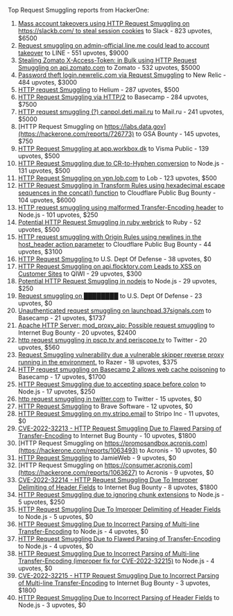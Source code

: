 Top Request Smuggling reports from HackerOne:

1. [Mass account takeovers using HTTP Request Smuggling on https://slackb.com/ to steal session cookies](https://hackerone.com/reports/737140) to Slack - 823 upvotes, $6500
2. [Request smuggling on admin-official.line.me could lead to account takeover](https://hackerone.com/reports/740037) to LINE - 551 upvotes, $9000
3. [Stealing Zomato X-Access-Token: in Bulk using HTTP Request Smuggling on api.zomato.com](https://hackerone.com/reports/771666) to Zomato - 532 upvotes, $5000
4. [Password theft login.newrelic.com via Request Smuggling](https://hackerone.com/reports/498052) to New Relic - 484 upvotes, $3000
5. [HTTP request Smuggling](https://hackerone.com/reports/867952) to Helium - 287 upvotes, $500
6. [HTTP Request Smuggling via HTTP/2](https://hackerone.com/reports/1211724) to Basecamp - 284 upvotes, $7500
7. [HTTP request smuggling (?) canpol.deti.mail.ru](https://hackerone.com/reports/957881) to Mail.ru - 241 upvotes, $5000
8. [HTTP Request Smuggling on https://labs.data.gov](https://hackerone.com/reports/726773) to GSA Bounty - 145 upvotes, $750
9. [HTTP Request Smuggling at app.workbox.dk](https://hackerone.com/reports/919988) to Visma Public - 139 upvotes, $500
10. [HTTP Request Smuggling due to CR-to-Hyphen conversion](https://hackerone.com/reports/922597) to Node.js - 131 upvotes, $500
11. [HTTP Request Smuggling on vpn.lob.com](https://hackerone.com/reports/694604) to Lob - 123 upvotes, $500
12. [HTTP Request Smuggling in Transform Rules using hexadecimal escape sequences in the concat() function](https://hackerone.com/reports/1478633) to Cloudflare Public Bug Bounty - 104 upvotes, $6000
13. [HTTP request smuggling using malformed Transfer-Encoding header](https://hackerone.com/reports/735748) to Node.js - 101 upvotes, $250
14. [Potential HTTP Request Smuggling in ruby webrick](https://hackerone.com/reports/965267) to Ruby - 52 upvotes, $500
15. [HTTP request smuggling with Origin Rules using newlines in the host_header action parameter](https://hackerone.com/reports/1575912) to Cloudflare Public Bug Bounty - 44 upvotes, $3100
16. [HTTP Request Smuggling ](https://hackerone.com/reports/1120982) to U.S. Dept Of Defense - 38 upvotes, $0
17. [HTTP Request Smuggling on api.flocktory.com Leads to XSS on Customer Sites](https://hackerone.com/reports/955170) to QIWI - 29 upvotes, $300
18. [Potential HTTP Request Smuggling in nodejs](https://hackerone.com/reports/1002188) to Node.js - 29 upvotes, $250
19. [Request smuggling on ████████](https://hackerone.com/reports/526880) to U.S. Dept Of Defense - 23 upvotes, $0
20. [Unauthenticated request smuggling on launchpad.37signals.com](https://hackerone.com/reports/867577) to Basecamp - 21 upvotes, $1737
21. [Apache HTTP Server: mod_proxy_ajp: Possible request smuggling](https://hackerone.com/reports/1594627) to Internet Bug Bounty - 20 upvotes, $2400
22. [http request smuggling in pscp.tv and periscope.tv](https://hackerone.com/reports/713285) to Twitter - 20 upvotes, $560
23. [Request Smuggling vulnerability due a vulnerable skipper reverse proxy running in the environment.](https://hackerone.com/reports/711679) to Razer - 18 upvotes, $375
24. [HTTP request smuggling on Basecamp 2 allows web cache poisoning](https://hackerone.com/reports/919175) to Basecamp - 17 upvotes, $1700
25. [HTTP Request Smuggling due to accepting space before colon](https://hackerone.com/reports/1238709) to Node.js - 17 upvotes, $250
26. [http request smuggling in  twitter.com](https://hackerone.com/reports/715996) to Twitter - 15 upvotes, $0
27. [HTTP Request Smuggling](https://hackerone.com/reports/866382) to Brave Software - 12 upvotes, $0
28. [HTTP Request Smuggling on my.stripo.email](https://hackerone.com/reports/777651) to Stripo Inc - 11 upvotes, $0
29. [ CVE-2022-32213 - HTTP Request Smuggling Due to Flawed Parsing of Transfer-Encoding](https://hackerone.com/reports/1630668) to Internet Bug Bounty - 10 upvotes, $1800
30. [HTTP Request Smuggling on https://promosandbox.acronis.com](https://hackerone.com/reports/1063493) to Acronis - 10 upvotes, $0
31. [HTTP Request Smuggling](https://hackerone.com/reports/643225) to JamieWeb - 9 upvotes, $0
32. [HTTP Request Smuggling on https://consumer.acronis.com](https://hackerone.com/reports/1063627) to Acronis - 9 upvotes, $0
33. [CVE-2022-32214 - HTTP Request Smuggling Due To Improper Delimiting of Header Fields](https://hackerone.com/reports/1630669) to Internet Bug Bounty - 8 upvotes, $1800
34. [HTTP Request Smuggling due to ignoring chunk extensions](https://hackerone.com/reports/1238099) to Node.js - 5 upvotes, $250
35. [HTTP Request Smuggling Due To Improper Delimiting of Header Fields](https://hackerone.com/reports/1524692) to Node.js - 5 upvotes, $0
36. [HTTP Request Smuggling Due to Incorrect Parsing of Multi-line Transfer-Encoding](https://hackerone.com/reports/1501679) to Node.js - 4 upvotes, $0
37. [HTTP Request Smuggling Due to Flawed Parsing of Transfer-Encoding ](https://hackerone.com/reports/1524555) to Node.js - 4 upvotes, $0
38. [HTTP Request Smuggling Due to Incorrect Parsing of Multi-line Transfer-Encoding (improper fix for CVE-2022-32215)](https://hackerone.com/reports/1665156) to Node.js - 4 upvotes, $0
39. [ CVE-2022-32215 - HTTP Request Smuggling Due to Incorrect Parsing of Multi-line Transfer-Encoding](https://hackerone.com/reports/1630667) to Internet Bug Bounty - 3 upvotes, $1800
40. [HTTP Request Smuggling Due to Incorrect Parsing of Header Fields](https://hackerone.com/reports/1675191) to Node.js - 3 upvotes, $0
